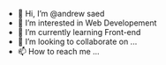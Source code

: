 - 👋 Hi, I’m @andrew saed
- 👀 I’m interested in Web Developement
- 🌱 I’m currently learning Front-end
- 💞️ I’m looking to collaborate on ...
- 📫 How to reach me ...

<!---
andrew2237/andrew2237 is a ✨ special ✨ repository because its `README.md` (this file) appears on your GitHub profile.
You can click the Preview link to take a look at your changes.
--->
